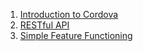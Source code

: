 1. [Introduction to Cordova](1-introduction.md)
2. [RESTful API](2-api.md)
3. [Simple Feature Functioning](3-simple-function.md)
